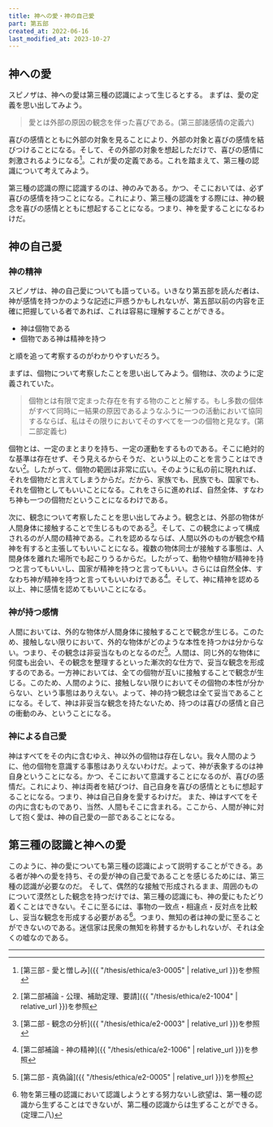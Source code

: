 ```yaml
---
title: 神への愛・神の自己愛
part: 第五部
created_at: 2022-06-16
last_modified_at: 2023-10-27
---
```


## 神への愛

スピノザは、神への愛は第三種の認識によって生じるとする。
まずは、愛の定義を思い出してみよう。

>愛とは外部の原因の観念を伴った喜びである。(第三部諸感情の定義六)

喜びの感情とともに外部の対象を見ることにより、外部の対象と喜びの感情を結びつけることになる。そして、その外部の対象を想起しただけで、喜びの感情に刺激されるようになる[^ref10]。これが愛の定義である。これを踏まえて、第三種の認識について考えてみよう。

[^ref10]:[第三部 - 愛と憎しみ]({{ "/thesis/ethica/e3-0005" | relative_url }})を参照

第三種の認識の際に認識するのは、神のみである。かつ、そこにおいては、必ず喜びの感情を持つことになる。これにより、第三種の認識をする際には、神の観念を喜びの感情とともに想起することになる。つまり、神を愛することになるわけだ。

## 神の自己愛

### 神の精神

スピノザは、神の自己愛についても語っている。いきなり第五部を読んだ者は、神が感情を持つかのような記述に戸惑うかもしれないが、第五部以前の内容を正確に把握している者であれば、これは容易に理解することができる。

- 神は個物である
- 個物である神は精神を持つ

と順を追って考察するのがわかりやすいだろう。

まずは、個物について考察したことを思い出してみよう。個物は、次のように定義されていた。

>個物とは有限で定まった存在を有する物のことと解する。もし多数の個体がすべて同時に一結果の原因であるようなふうに一つの活動において協同するならば、私はその限りにおいてそのすべてを一つの個物と見なす。(第二部定義七)

個物とは、一定のまとまりを持ち、一定の運動をするものである。そこに絶対的な基準は存在せず、そう見えるからそうだ、という以上のことを言うことはできない[^ref11]。したがって、個物の範囲は非常に広い。そのように私の前に現れれば、それを個物だと言えてしまうからだ。だから、家族でも、民族でも、国家でも、それを個物としてもいいことになる。これをさらに進めれば、自然全体、すなわち神も一つの個物だということになるわけである。

[^ref11]:[第二部補論 - 公理、補助定理、要請]({{ "/thesis/ethica/e2-1004" | relative_url }})を参照

次に、観念について考察したことを思い出してみよう。観念とは、外部の物体が人間身体に接触することで生じるものである[^ref12]。そして、この観念によって構成されるのが人間の精神である。これを認めるならば、人間以外のものが観念や精神を有すると主張してもいいことになる。複数の物体同士が接触する事態は、人間身体を離れた場所でも起こりうるからだ。したがって、動物や植物が精神を持つと言ってもいいし、国家が精神を持つと言ってもいい。さらには自然全体、すなわち神が精神を持つと言ってもいいわけである[^ref13]。そして、神に精神を認める以上、神に感情を認めてもいいことになる。

[^ref12]:[第二部 - 観念の分析]({{ "/thesis/ethica/e2-0003" | relative_url }})を参照

[^ref13]:[第二部補論 - 神の精神]({{ "/thesis/ethica/e2-1006" | relative_url }})を参照

### 神が持つ感情

人間においては、外的な物体が人間身体に接触することで観念が生じる。このため、接触しない限りにおいて、外的な物体がどのような本性を持つかは分からない。つまり、その観念は非妥当なものとなるのだ[^ref14]。人間は、同じ外的な物体に何度も出会い、その観念を整理するといった漸次的な仕方で、妥当な観念を形成するのである。一方神においては、全ての個物が互いに接触することで観念が生じる。このため、人間のように、接触しない限りにおいてその個物の本性が分からない、という事態はありえない。よって、神の持つ観念は全て妥当であることになる。そして、神は非妥当な観念を持たないため、持つのは喜びの感情と自己の衝動のみ、ということになる。

[^ref14]:[第二部 - 真偽論]({{ "/thesis/ethica/e2-0005" | relative_url }})を参照

### 神による自己愛

神はすべてをその内に含むゆえ、神以外の個物は存在しない。我々人間のように、他の個物を意識する事態はありえないわけだ。よって、神が表象するのは神自身ということになる。かつ、そこにおいて意識することになるのが、喜びの感情だ。これにより、神は両者を結びつけ、自己自身を喜びの感情とともに想起することになる。つまり、神は自己自身を愛するわけだ。
また、神はすべてをその内に含むものであり、当然、人間もそこに含まれる。ここから、人間が神に対して抱く愛は、神の自己愛の一部であることになる。

## 第三種の認識と神への愛

このように、神の愛についても第三種の認識によって説明することができる。ある者が神への愛を持ち、その愛が神の自己愛であることを感じるためには、第三種の認識が必要なのだ。
そして、偶然的な接触で形成されるまま、周囲のものについて漠然とした観念を持つだけでは、第三種の認識にも、神の愛にもたどり着くことはできない。そこに至るには、事物の一致点・相違点・反対点を比較し、妥当な観念を形成する必要がある[^ref15]。つまり、無知の者は神の愛に至ることができないのである。迷信家は民衆の無知を称賛するかもしれないが、それは全くの嘘なのである。

[^ref15]:物を第三種の認識において認識しようとする努力ないし欲望は、第一種の認識から生ずることはできないが、第二種の認識からは生ずることができる。(定理二八)

---